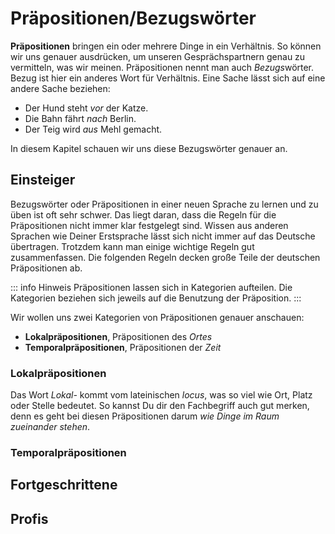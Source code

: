 # Präpositionen/Bezugswörter
**Präpositionen** bringen ein oder mehrere Dinge in ein Verhältnis. So können wir uns genauer ausdrücken, um unseren Gesprächspartnern genau zu vermitteln, was wir meinen. Präpositionen nennt man auch *Bezugs*wörter. Bezug ist hier ein anderes Wort für Verhältnis. Eine Sache lässt sich auf eine andere Sache beziehen:
- Der Hund steht *vor* der Katze.
- Die Bahn fährt *nach* Berlin.
- Der Teig wird *aus* Mehl gemacht.
  
In diesem Kapitel schauen wir uns diese Bezugswörter genauer an.

## Einsteiger
Bezugswörter oder Präpositionen in einer neuen Sprache zu lernen und zu üben ist oft sehr schwer. Das liegt daran, dass die Regeln für die Präpositionen nicht immer klar festgelegt sind. Wissen aus anderen Sprachen wie Deiner Erstsprache lässt sich nicht immer auf das Deutsche übertragen.
Trotzdem kann man einige wichtige Regeln gut zusammenfassen. Die folgenden Regeln decken große Teile der deutschen Präpositionen ab.

::: info Hinweis
Präpositionen lassen sich in Kategorien aufteilen. Die Kategorien beziehen sich jeweils auf die Benutzung der Präposition.
:::

Wir wollen uns zwei Kategorien von Präpositionen genauer anschauen:
- **Lokalpräpositionen**, Präpositionen des *Ortes*
- **Temporalpräpositionen**, Präpositionen der *Zeit*

### Lokalpräpositionen
Das Wort *Lokal-* kommt vom lateinischen *locus*, was so viel wie Ort, Platz oder Stelle bedeutet. So kannst Du dir den Fachbegriff auch gut merken, denn es geht bei diesen Präpositionen darum *wie Dinge im Raum zueinander stehen*.

### Temporalpräpositionen


## Fortgeschrittene

## Profis